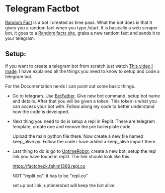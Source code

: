 # Telegram Factbot
[Random Fact](https://t.me/ripoff_Factbot) is a bot I created as time pass. What the bot does is that it gives you a random fact when you type /start. It is basically a web scraper bot, it goes to a [Random facts site](https://factrepublic.com/), grabs a new random fact and sends it to your telegram.
 
## Setup:
If you want to create a telegram bot from scratch just watch [This video I made](https://youtu.be/mditeUism98). I have explained all the things you need to know to setup and code a telegram bot.

For the Documentation nerds I can point out some basic things.

- Go to telegram. Use [BotFather](https://t.me/BotFather). Give new bot command, setup bot name and details. After that you will be given a token. This token is what you can access your bot with. Follow along my code to better understand how the code is developed.
- Next thing you need to do is setup a repl in Replit. There are telegram template, create one and remove the pre boilerplate code.
    
    Upload the main python file there. Now create a new file named keep_alive.py. Follow the code i have added a keep_alive import there. 
- Last thing to do is go to [UptimeRobot](https://uptimerobot.com/), create a new bot, setup the repl link you have found in replit. The link should look like this:
    
    https://factcheck.fahim1368.repl.co

    NOT "replit.co", it has to be "repl.co"

    set up bot link, uptimerobot will keep the bot alive. 
